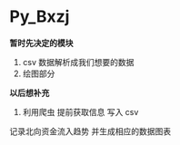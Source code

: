 # Py_Bxzj
**暂时先决定的模块**

1. csv 数据解析成我们想要的数据
2. 绘图部分

**以后想补充**

1. 利用爬虫 提前获取信息 写入 csv 

记录北向资金流入趋势  并生成相应的数据图表
